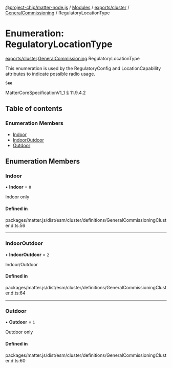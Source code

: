 [@project-chip/matter-node.js](../README.md) / [Modules](../modules.md) / [exports/cluster](../modules/exports_cluster.md) / [GeneralCommissioning](../modules/exports_cluster.GeneralCommissioning.md) / RegulatoryLocationType

# Enumeration: RegulatoryLocationType

[exports/cluster](../modules/exports_cluster.md).[GeneralCommissioning](../modules/exports_cluster.GeneralCommissioning.md).RegulatoryLocationType

This enumeration is used by the RegulatoryConfig and LocationCapability attributes to indicate possible radio
usage.

**`See`**

MatterCoreSpecificationV1_1 § 11.9.4.2

## Table of contents

### Enumeration Members

- [Indoor](exports_cluster.GeneralCommissioning.RegulatoryLocationType.md#indoor)
- [IndoorOutdoor](exports_cluster.GeneralCommissioning.RegulatoryLocationType.md#indooroutdoor)
- [Outdoor](exports_cluster.GeneralCommissioning.RegulatoryLocationType.md#outdoor)

## Enumeration Members

### Indoor

• **Indoor** = ``0``

Indoor only

#### Defined in

packages/matter.js/dist/esm/cluster/definitions/GeneralCommissioningCluster.d.ts:56

___

### IndoorOutdoor

• **IndoorOutdoor** = ``2``

Indoor/Outdoor

#### Defined in

packages/matter.js/dist/esm/cluster/definitions/GeneralCommissioningCluster.d.ts:64

___

### Outdoor

• **Outdoor** = ``1``

Outdoor only

#### Defined in

packages/matter.js/dist/esm/cluster/definitions/GeneralCommissioningCluster.d.ts:60
